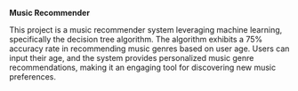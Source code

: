 
**Music Recommender**

This project is a music recommender system leveraging machine learning, specifically the decision tree algorithm. The algorithm exhibits a 75% accuracy rate in recommending music genres based on user age. Users can input their age, and the system provides personalized music genre recommendations, making it an engaging tool for discovering new music preferences.

